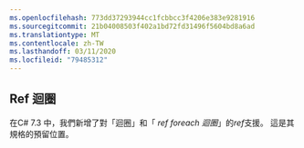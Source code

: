 ```yaml
---
ms.openlocfilehash: 773dd37293944cc1fcbbcc3f4206e383e9281916
ms.sourcegitcommit: 21b04008503f402a1bd72fd31496f5604bd8a6ad
ms.translationtype: MT
ms.contentlocale: zh-TW
ms.lasthandoff: 03/11/2020
ms.locfileid: "79485312"
---
```

## <a name="ref-loops"></a>Ref 迴圈

在C# 7.3 中，我們新增了對「迴圈」和「 *ref foreach 迴圈*」的*ref*支援。  這是其規格的預留位置。
